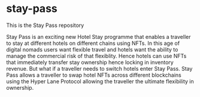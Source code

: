 # stay-pass
This is the Stay Pass repository 

Stay Pass is an exciting new Hotel Stay programme that enables a traveller to stay at different hotels on different chains using NFTs. In this age of digital nomads users want flexible travel and hotels want the ability to manage the commercial risk of that flexiblity. Hence hotels can use NFTs that immediately transfer stay ownership hence locking in inventory revenue. But what if a traveller needs to switch hotels enter Stay Pass. Stay Pass allows a traveller to swap hotel NFTs across different blockchains using the Hyper Lane Protocol allowing the traveller the ultimate flexibility in ownership.
